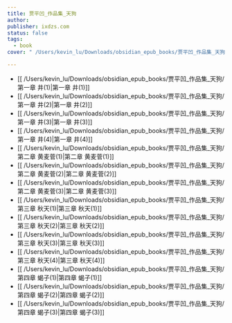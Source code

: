```yaml
---
title: 贾平凹_作品集_天狗
author: 
publisher: ixdzs.com
status: false
tags:
  - book
cover: " /Users/kevin_lu/Downloads/obsidian_epub_books/贾平凹_作品集_天狗/images/cover.jpg"

---
```

- [[ /Users/kevin_lu/Downloads/obsidian_epub_books/贾平凹_作品集_天狗/第一章 井(1)|第一章 井(1)]]
- [[ /Users/kevin_lu/Downloads/obsidian_epub_books/贾平凹_作品集_天狗/第一章 井(2)|第一章 井(2)]]
- [[ /Users/kevin_lu/Downloads/obsidian_epub_books/贾平凹_作品集_天狗/第一章 井(3)|第一章 井(3)]]
- [[ /Users/kevin_lu/Downloads/obsidian_epub_books/贾平凹_作品集_天狗/第一章 井(4)|第一章 井(4)]]
- [[ /Users/kevin_lu/Downloads/obsidian_epub_books/贾平凹_作品集_天狗/第二章 黄麦菅(1)|第二章 黄麦菅(1)]]
- [[ /Users/kevin_lu/Downloads/obsidian_epub_books/贾平凹_作品集_天狗/第二章 黄麦菅(2)|第二章 黄麦菅(2)]]
- [[ /Users/kevin_lu/Downloads/obsidian_epub_books/贾平凹_作品集_天狗/第二章 黄麦菅(3)|第二章 黄麦菅(3)]]
- [[ /Users/kevin_lu/Downloads/obsidian_epub_books/贾平凹_作品集_天狗/第三章 秋天(1)|第三章 秋天(1)]]
- [[ /Users/kevin_lu/Downloads/obsidian_epub_books/贾平凹_作品集_天狗/第三章 秋天(2)|第三章 秋天(2)]]
- [[ /Users/kevin_lu/Downloads/obsidian_epub_books/贾平凹_作品集_天狗/第三章 秋天(3)|第三章 秋天(3)]]
- [[ /Users/kevin_lu/Downloads/obsidian_epub_books/贾平凹_作品集_天狗/第三章 秋天(4)|第三章 秋天(4)]]
- [[ /Users/kevin_lu/Downloads/obsidian_epub_books/贾平凹_作品集_天狗/第四章 蝎子(1)|第四章 蝎子(1)]]
- [[ /Users/kevin_lu/Downloads/obsidian_epub_books/贾平凹_作品集_天狗/第四章 蝎子(2)|第四章 蝎子(2)]]
- [[ /Users/kevin_lu/Downloads/obsidian_epub_books/贾平凹_作品集_天狗/第四章 蝎子(3)|第四章 蝎子(3)]]
